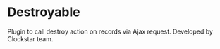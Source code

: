 # Destroyable

Plugin to call destroy action on records via Ajax request. Developed by Clockstar team.

